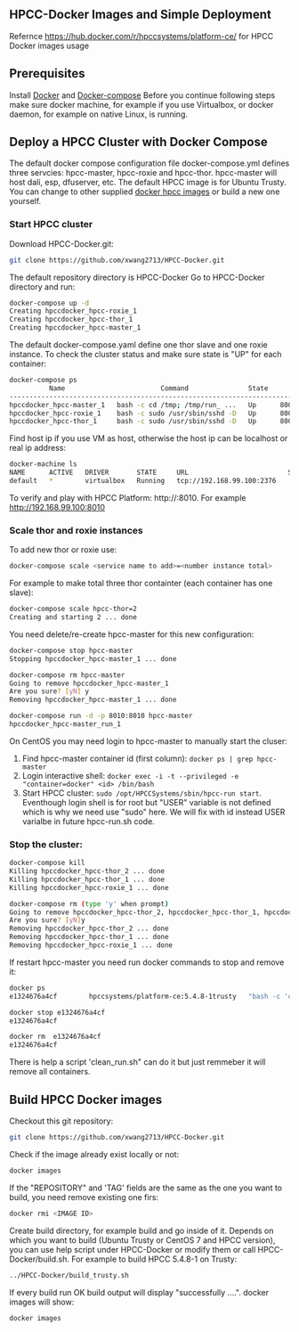 

## HPCC-Docker Images and Simple Deployment

Refernce https://hub.docker.com/r/hpccsystems/platform-ce/ for HPCC Docker images usage

## Prerequisites
Install [Docker](https://docs.docker.com/engine/installation/) and [Docker-compose](https://docs.docker.com/compose/install/)
Before you continue following steps make sure docker machine, for example if you use Virtualbox, or docker daemon, for example on native Linux, is running.

## Deploy a HPCC Cluster with Docker Compose
The default docker compose configuration file docker-compose.yml defines three servcies: hpcc-master, 
hpcc-roxie and hpcc-thor. hpcc-master will host dali, esp, dfuserver, etc. The default HPCC image is for Ubuntu Trusty.
You can change to other supplied [docker hpcc images](https://hub.docker.com/r/hpccsystems/platform-ce/tags/) or build a new one yourself.

### Start HPCC cluster 
Download HPCC-Docker.git:
```sh
git clone https://github.com/xwang2713/HPCC-Docker.git
```
The default repository directory is HPCC-Docker
Go to HPCC-Docker directory and run: 
```sh
docker-compose up -d
Creating hpccdocker_hpcc-roxie_1
Creating hpccdocker_hpcc-thor_1
Creating hpccdocker_hpcc-master_1
```
The default docker-compose.yaml define one thor slave and one roxie instance.
To check the cluster status and make sure state is "UP" for each container: 
```sh
docker-compose ps
          Name                        Command               State                          Ports                         
------------------------------------------------------------------------------------------------------------------------
hpccdocker_hpcc-master_1   bash -c cd /tmp; /tmp/run_ ...   Up      8002/tcp, 0.0.0.0:8010->8010/tcp, 8015/tcp, 9876/tcp 
hpccdocker_hpcc-roxie_1    bash -c sudo /usr/sbin/sshd -D   Up      8002/tcp, 8010/tcp, 8015/tcp, 9876/tcp               
hpccdocker_hpcc-thor_1     bash -c sudo /usr/sbin/sshd -D   Up      8002/tcp, 8010/tcp, 8015/tcp, 9876/tcp  
```
Find host ip if you use VM as host, otherwise the host ip can be localhost or real ip address:
```sh
docker-machine ls
NAME      ACTIVE   DRIVER       STATE     URL                         SWARM   DOCKER   ERRORS
default   *        virtualbox   Running   tcp://192.168.99.100:2376           v1.9.1   

```
To verify and play with HPCC Platform: http://<host ip>:8010. For example http://192.168.99.100:8010
### Scale thor and roxie instances
To add new thor or roxie use:
```sh
docker-compose scale <service name to add>=<number instance total>
```
For example to make total three thor containter (each container has one slave): 
```sh
docker-compose scale hpcc-thor=2
Creating and starting 2 ... done
```
You need delete/re-create hpcc-master for this new configuration:
```sh
docker-compose stop hpcc-master
Stopping hpccdocker_hpcc-master_1 ... done

docker-compose rm hpcc-master
Going to remove hpccdocker_hpcc-master_1
Are you sure? [yN] y
Removing hpccdocker_hpcc-master_1 ... done

docker-compose run -d -p 8010:8010 hpcc-master
hpccdocker_hpcc-master_run_1
```

On CentOS you may need login to hpcc-master to manually start the cluser:
1. Find hpcc-master container id (first column): ```docker ps | grep hpcc-master```
2. Login interactive shell: ```docker exec -i -t --privileged -e "container=docker" <id> /bin/bash```
3. Start HPCC cluster: ```sudo /opt/HPCCSystems/sbin/hpcc-run start```.
Eventhough login shell is for root but "USER" variable is not defined which is why we need use "sudo" here. We will fix with id instead USER varialbe in future hpcc-run.sh code.

### Stop the cluster:
```sh
docker-compose kill
Killing hpccdocker_hpcc-thor_2 ... done
Killing hpccdocker_hpcc-thor_1 ... done
Killing hpccdocker_hpcc-roxie_1 ... done

docker-compose rm (type 'y' when prompt)
Going to remove hpccdocker_hpcc-thor_2, hpccdocker_hpcc-thor_1, hpccdocker_hpcc-roxie_1
Are you sure? [yN]y
Removing hpccdocker_hpcc-thor_2 ... done
Removing hpccdocker_hpcc-thor_1 ... done
Removing hpccdocker_hpcc-roxie_1 ... done
```
If restart hpcc-master you need run docker commands to stop and remove it:
```sh
docker ps
e1324676a4cf        hpccsystems/platform-ce:5.4.8-1trusty   "bash -c 'cd /tmp; /t"   7 minutes ago       Up 7 minutes 

docker stop e1324676a4cf
e1324676a4cf

docker rm  e1324676a4cf
e1324676a4cf
```
There is help a script 'clean_run.sh" can do it but just remmeber it will remove all containers.
       
        

## Build HPCC Docker images

Checkout this git repository:
```sh
git clone https://github.com/xwang2713/HPCC-Docker.git
```
Check if the image already exist locally or not:
```sh
docker images
```
If the "REPOSITORY" and 'TAG' fields are the same as the one you want to build, you need remove existing one firs:
```sh
docker rmi <IMAGE ID>
```
Create build directory, for example build and go inside of it.
Depends on which you want to build (Ubuntu Trusty or CentOS 7 and HPCC version), you can use help script
under HPCC-Docker or modify them or call HPCC-Docker/build.sh. For example to build HPCC 5.4.8-1 on Trusty:
```sh
../HPCC-Docker/build_trusty.sh
```
If every build run OK build output will display "successfully ....". 
docker images will show:
```sh
docker images
```

